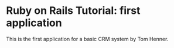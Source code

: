 # Ruby on Rails Tutorial: first application

This is the first application for a basic CRM system by Tom Henner.
